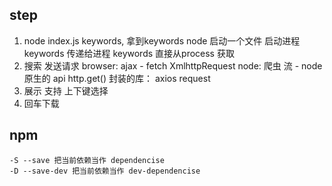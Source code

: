 ##  step
1.  node index.js keywords, 拿到keywords
    node 启动一个文件 启动进程
    keywords 传递给进程 keywords 直接从process 获取
2.  搜索 发送请求
browser: ajax - fetch XmlhttpRequest
node: 爬虫 流 - node 原生的 api  http.get()
封装的库： axios request
3.  展示 支持 上下键选择
4.  回车下载

##  npm 
    -S --save 把当前依赖当作 dependencise
    -D --save-dev 把当前依赖当作 dev-dependencise